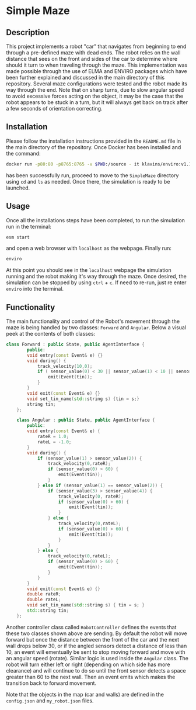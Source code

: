 Simple Maze
===

Description
---

This project implements a robot "car" that navigates from beginning to end through a pre-defined maze with dead ends. The robot relies on the wall distance that sees on the front and sides of the car to determine where should it turn to when traveling through the maze. This implementation was made possible through the use of ELMA and ENVIRO packages which have been further explained and discussed in the main directory of this repository. Several maze configurations were tested and the robot made its way through the end. Note that on sharp turns, due to slow angular speed to avoid excessive forces acting on the object, it may be the case that the robot appears to be stuck in a turn, but it will always get back on track after a few seconds of orientation correcting. 

Installation
---

Please follow the installation instructions provided in the `README.md` file in the main directory of the repository. Once Docker has been installed and the command: <br />
```bash
docker run -p80:80 -p8765:8765 -v $PWD:/source - it klavins/enviro:v1.1 bash
```
has been successfully run, proceed to move to the `SimpleMaze` directory using `cd` and `ls` as needed. Once there, the simulation is ready to be launched. 

Usage
---

Once all the installations steps have been completed, to run the simulation run in the terminal: <br />
```bash
esm start
```
and open a web browser with `localhost` as the webpage. Finally run: <br />
```bash
enviro
``` 
At this point you should see in the `localhost` webpage the simulation running and the robot making it's way through the maze. Once desired, the simulation can be stopped by using `ctrl` + `c`. If need to re-run, just re enter `enviro` into the terminal.

Functionality
---

The main functionality and control of the Robot's movement through the maze is being handled by two classes: `Forward` and `Angular`. Below a visual peek at the contents of both classes: <br /> 

```c++
class Forward : public State, public AgentInterface {
        public:
        void entry(const Event& e) {}
        void during() {
            track_velocity(10,0);
            if ( sensor_value(0) < 30 || sensor_value(1) < 10 || sensor_value(2) < 10 ) {
                emit(Event(tin));
            }
        }
        void exit(const Event& e) {}
        void set_tin_name(std::string s) {tin = s;}
        string tin;
    };

    class Angular : public State, public AgentInterface {
        public:
        void entry(const Event& e) {
            rateR = 1.0;
            rateL = -1.0;
        }
        void during() {
            if (sensor_value(1) > sensor_value(2)) {
                track_velocity(0,rateR);
                if (sensor_value(0) > 60) {
                    emit(Event(tin));
                }
            } else if (sensor_value(1) == sensor_value(2)) {
                if (sensor_value(3) > sensor_value(4)) {
                    track_velocity(0, rateR);
                    if (sensor_value(0) > 60) {
                        emit(Event(tin));
                    }
                } else {
                    track_velocity(0,rateL);
                    if (sensor_value(0) > 60) {
                        emit(Event(tin));
                    }
                }
            } else {
                track_velocity(0,rateL);
                if (sensor_value(0) > 60) {
                    emit(Event(tin));
                }
            }
        }
        void exit(const Event& e) {}
        double rateR;
        double rateL;
        void set_tin_name(std::string s) { tin = s; }
        std::string tin;
    };
```
Another controller class called `RobotController` defines the events that these two classes shown above are sending. By default the robot will move forward but once the distance between the front of the car and the next wall drops below 30, or if the angled sensors detect a distance of less than 10, an event will ementually be sent to stop moving forward and move with an angular speed (rotate). Similar logic is used inside the `Angular` class. The robot will turn either left or right (depending on which side has more clearance) and will continue to do so until the front sensor detects a space greater than 60 to the next wall. Then an event emits which makes the transition back to forward movement. <br />

Note that the objects in the map (car and walls) are defined in the `config.json` and `my_robot.json` files.